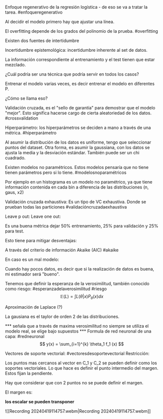 Enfoque regenerativo de la regresión logística - de eso se va a tratar la tarea. #enfoqueregenerativo

Al decidir el modelo primero hay que ajustar una línea.

El overfitting depende de los grados del polinomio de la prueba. #overfitting

Existen dos fuentes de intertidumbre

Incertidumbre epistemológica: incertidumbre inherente al set de datos.

La información correspondiente al entrenamiento y el test tienen que estar mezclado.

¿Cuál podría ser una técnica que podría servir en todos los casos?

Entrenar el modelo varias veces, es decir entrenar el modelo en diferentes P.

¿Cómo se llama eso?

Validación cruzada, es el "sello de garantía" para demostrar que el modelo "mejor". Esto significa hacerse cargo de cierta aleatoriedad de los datos. #crossvalidation

Hiperparámetro: los hiperparámetros se deciden a mano a través de una métrica. #hiperparámetro

Al asumir la distribución de los datos es uniforme, tengo que seleccionar puntos del dataset.
Otra forma, es asumir la gaussiana, con los datos se ajusta la media y la desviación estándar.
También puede ser un chi cuadrado.

Existen modelos no paramétricos. Estos modelos pensaría que no tiene tienen parámetros pero si lo tiene. #modelosnoparamétricos

Por ejemplo en un histograma es un modelo no paramétrico, ya que tiene información contenida en cada bin a diferencia de las distribuciones (n, gaus, x2)

Validación cruzada exhaustiva: Es un tipo de VC exhaustiva. Donde se prueban todas las particiones #validacióncruzadaexhaustiva

Leave p out:
Leave one out:

Es una buena métrica dejar 50% entrenamiento, 25% para validación y 25% para test.

Esto tiene para mitigar desventajas:

A través del criterio de información Akaike (AIC) #akaike

En caso es un mal modelo:

Cuando hay pocos datos, es decir que si la realización de datos es buena, mi estimador será "bueno".

Tenemos que definir la esperanza de la verosimilitud, también conocido como riesgo: #esperanzadelaverosimilitud #riesgo
$$
\mathbb{E}(L) = \int L(\theta|x) P_\theta (x) dx
$$

Aproximación de Laplace (?)

La gausiana es el taylor de orden 2 de las distribuciones.

*** señala que a través de maxima verosimilitud no siempre se utiliza el modelo real, se elige bajo supuestos ***
Formula de red neuronal de una capa: #redneuronal $$
y(x) = \sum_{i=1}^{k} \theta_1 f_1 (x)
$$

Vectores de soporte vectorial: #vectoresdesoportevectorial
Restricción:

Los puntos mas cercanos al vector en C_1 y C_2 se pueden definir como los soportes vectoriales. Lo que hace es definir el punto intermedio del margen. Estos fijan la pendiente.

Hay que considerar que con 2 puntos no se puede definir el margen.

El margen es: 

**los escalar se pueden transponer**


![[Recording 20240419114757.webm|Recording 20240419114757.webm]]


